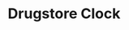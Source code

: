 ---
title: "Drugstore Clock"
url: /ciudad-autonoma-de-buenos-aires/drugstore-clock/
shop: Drogerie
---